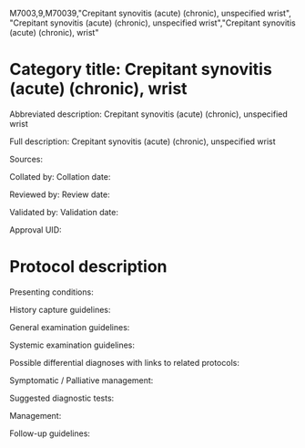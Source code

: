 M7003,9,M70039,"Crepitant synovitis (acute) (chronic), unspecified wrist", "Crepitant synovitis (acute) (chronic), unspecified wrist","Crepitant synovitis (acute) (chronic), wrist"
# Category title: Crepitant synovitis (acute) (chronic), wrist

Abbreviated description: Crepitant synovitis (acute) (chronic), unspecified wrist

Full description: Crepitant synovitis (acute) (chronic), unspecified wrist

Sources:

Collated by:
Collation date:

Reviewed by:
Review date:

Validated by:
Validation date:

Approval UID:

# Protocol description

Presenting conditions:

History capture guidelines:

General examination guidelines:

Systemic examination guidelines:

Possible differential diagnoses with links to related protocols:

Symptomatic / Palliative management:

Suggested diagnostic tests:

Management:

Follow-up guidelines:
